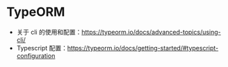 # TypeORM

- 关于 cli 的使用和配置：https://typeorm.io/docs/advanced-topics/using-cli/
- Typescript 配置：https://typeorm.io/docs/getting-started/#typescript-configuration
